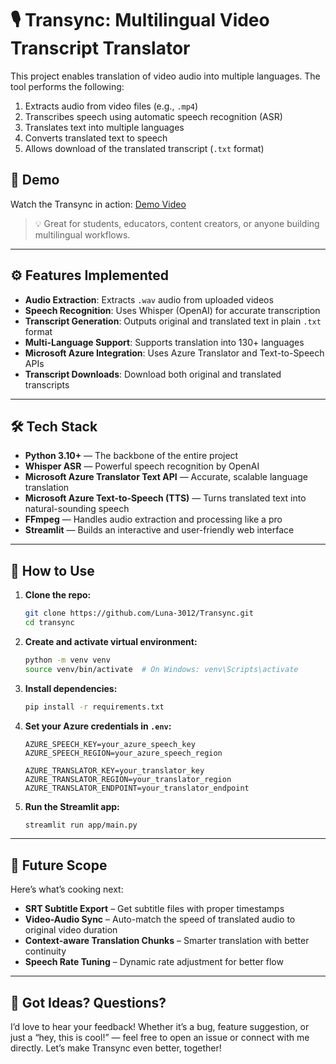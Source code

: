 # 🎙️ Transync: Multilingual Video Transcript Translator

This project enables translation of video audio into multiple languages. The tool performs the following:

1. Extracts audio from video files (e.g., `.mp4`)
2. Transcribes speech using automatic speech recognition (ASR)
3. Translates text into multiple languages
4. Converts translated text to speech
5. Allows download of the translated transcript (`.txt` format)

## 🎥 Demo

Watch the Transync in action: [Demo Video](---)

> 💡 Great for students, educators, content creators, or anyone building multilingual workflows.

---

## ⚙️ Features Implemented

- **Audio Extraction**: Extracts `.wav` audio from uploaded videos
- **Speech Recognition**: Uses Whisper (OpenAI) for accurate transcription
- **Transcript Generation**: Outputs original and translated text in plain `.txt` format
- **Multi-Language Support**: Supports translation into 130+ languages
- **Microsoft Azure Integration**: Uses Azure Translator and Text-to-Speech APIs
- **Transcript Downloads**: Download both original and translated transcripts

---

## 🛠️ Tech Stack

- **Python 3.10+** — The backbone of the entire project
- **Whisper ASR** — Powerful speech recognition by OpenAI
- **Microsoft Azure Translator Text API** — Accurate, scalable language translation
- **Microsoft Azure Text-to-Speech (TTS)** — Turns translated text into natural-sounding speech
- **FFmpeg** — Handles audio extraction and processing like a pro
- **Streamlit** — Builds an interactive and user-friendly web interface

---

## 🚀 How to Use

1. **Clone the repo:**
   ```bash
   git clone https://github.com/Luna-3012/Transync.git
   cd transync
   ```
   
2. **Create and activate virtual environment:**
   ```bash
   python -m venv venv
   source venv/bin/activate  # On Windows: venv\Scripts\activate
   ```

3. **Install dependencies:**
   ```bash
   pip install -r requirements.txt
   ```

4. **Set your Azure credentials in `.env`:**
   ```env
   AZURE_SPEECH_KEY=your_azure_speech_key
   AZURE_SPEECH_REGION=your_azure_speech_region

   AZURE_TRANSLATOR_KEY=your_translator_key
   AZURE_TRANSLATOR_REGION=your_translator_region
   AZURE_TRANSLATOR_ENDPOINT=your_translator_endpoint
   ```

5. **Run the Streamlit app:**
   ```bash
   streamlit run app/main.py
   ```

---

## 🔮 Future Scope
Here’s what’s cooking next:

- **SRT Subtitle Export** – Get subtitle files with proper timestamps
- **Video-Audio Sync** – Auto-match the speed of translated audio to original video duration
- **Context-aware Translation Chunks** – Smarter translation with better continuity
- **Speech Rate Tuning** – Dynamic rate adjustment for better flow

---

## 💬 Got Ideas? Questions?
I’d love to hear your feedback!
Whether it’s a bug, feature suggestion, or just a “hey, this is cool!” — feel free to open an issue or connect with me directly. 
Let’s make Transync even better, together!






